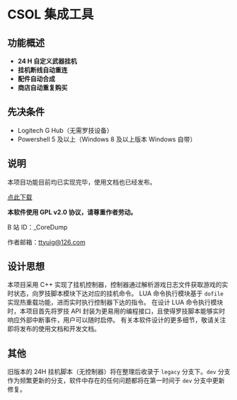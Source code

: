 # CSOL 集成工具

## 功能概述

- **24 H 自定义武器挂机**
- **挂机断线自动重连**
- **配件自动合成**
- **商店自动重复购买**

## 先决条件

- Logitech G Hub（无需罗技设备）
- Powershell 5 及以上（Windows 8 及以上版本 Windows 自带）

## 说明

本项目功能目前均已实现完毕，使用文档也已经发布。

<a href="https://gitee.com/silver1867/csol-24-h/releases">点此下载</a>

**本软件使用 GPL v2.0 协议，请尊重作者劳动。**

B 站 ID：_CoreDump

作者邮箱：ttyuig@126.com

## 设计思想

本项目采用 C++ 实现了挂机控制器，控制器通过解析游戏日志文件获取游戏的实时状态，向罗技脚本模块下达对应的挂机命令。
LUA 命令执行模块基于 `dofile` 实现热重载功能，进而实时执行控制器下达的指令。
在设计 LUA 命令执行模块时，本项目首先将罗技 API 封装为更易用的编程接口，且使得罗技脚本能够实时响应外部中断事件，用户可以随时启停。
有关本软件设计的更多细节，敬请关注即将发布的使用文档和开发文档。

## 其他

旧版本的 24H 挂机脚本（无控制器）将在整理后收录于 `legacy` 分支下。`dev` 分支作为频繁更新的分支，软件中存在的任何问题都将在第一时间于 `dev` 分支中更新修复。